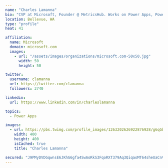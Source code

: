 ```yaml
---
name: "Charles Lamanna"
bio: "CVP at Microsoft, Founder @ MetricsHub. Works on Power Apps, Power Automate, Power Virtual Agent, Common Data Service and Dynamics 365."
location: Bellevue, WA
type: "profile"
heat: 41

affiliation:
  name: Microsoft
  domain: microsoft.com
  images:
    - url: "/assets/images/organizations/microsoft.com-50x50.jpg"
      width: 50
      height: 50

twitter:
  username: clamanna
  url: https://twitter.com/clamanna
  followers: 3740

linkedin:
  url: https://www.linkedin.com/in/charleslamanna

topics:
  - Power Apps

images:
  - url: https://pbs.twimg.com/profile_images/1263202626922876928/g6qGbHZ-_400x400.jpg
    width: 400
    height: 400
    isCached: true
    title: "Charles Lamanna"

secured: "J9PMyDVDGqwnsE6JKhG6gfa4SwAoRkS3FqoRXT379Aq3QiqaoMT64sheUaCnVeJXpApld6M+MFmnIXkxlWDUmorAp4AsbPFiC67jOTDIuZC1hglymXE9M0+R+EObtcdwSPekwylrbcOyHR34u6hq2bAVWgg5GkeZG8KoWi9H2x/XsS27eRaSEQCjM6HLOi6hos8KLlK72hBm8aW9IhC0yFzY957g2YttVjoiR2IP3pqIPUmXaGTkJIaeogeEH8dgr05dg8RMsMz3VWta0iGpOjCvtXoGJbecNV05te6pxk0o3q4uJcxCrVyP6YSkqstzdlHdeYQRlJ8XuxZCEql9ut8q8BH74rjJRPL4rgshIKlA8HFRAiZTKNjWr/dQkzLaqUsWCCED2adEP6QGEdAsHgW833c6SbgJ7HPc8jgR4gs=;at2d92wBeUnIVDiVXopgZw=="
---
```


